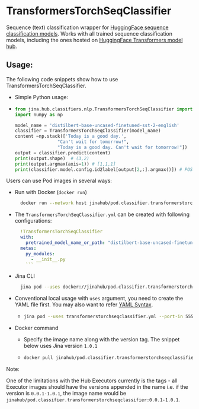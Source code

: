 # TransformersTorchSeqClassifier

Sequence (text) classification wrapper for [HuggingFace sequence classification models](https://huggingface.co/transformers/usage.html#sequence-classification). 
Works with all trained sequence classification models, including the ones hosted on 
[HuggingFace Transformers model hub](https://huggingface.co/models?pipeline_tag=text-classification).


## Usage:
The following code snippets show how to use TransformersTorchSeqClassifier.

- Simple Python usage:

 - ```python
   from jina.hub.classifiers.nlp.TransformersTorchSeqClassifier import TransformersTorchSeqClassifier
   import numpy as np
   
   model_name = 'distilbert-base-uncased-finetuned-sst-2-english'
   classifier = TransformersTorchSeqClassifier(model_name)
   content =np.stack(['Today is a good day.',
                   "Can't wait for tomorrow!",
                   "Today is a good day. Can't wait for tomorrow!"])
   output = classifier.predict(content)
   print(output.shape)  # (3,2)
   print(output.argmax(axis=1)) # [1,1,1]
   print(classifier.model.config.id2label[output[2,:].argmax()]) # POSITIVE
    ```
       

Users can use Pod images in several ways:

- Run with Docker (`docker run`)
  ```bash
    docker run --network host jinahub/pod.classifier.transformerstorchseqclassifier:0.0.1-1.0.1 --port-in 55555 --port-out 55556
    ```
    
- The `TransformersTorchSeqClassifier.yml` can be created with following configurations:
    ```yaml
      !TransformersTorchSeqClassifier
      with:
        pretrained_model_name_or_path: "distilbert-base-uncased-finetuned-sst-2-english"
      metas:
        py_modules: 
          - __init__.py
        ```
- Jina CLI
  ```bash
    jina pod --uses docker://jinahub/pod.classifier.transformerstorchseqclassifier:0.0.1-1.0.1 --port-in 55555 --port-out 55556
    ```
    
- Conventional local usage with `uses` argument, you need to create the YAML file first. You may also want to refer [YAML Syntax](https://docs.jina.ai/chapters/yaml/executor.html).
  - ```bash
    jina pod --uses transformerstorchseqclassifier.yml --port-in 55555 --port-out 55556
    ```
    
- Docker command

  - Specify the image name along with the version tag. The snippet below uses Jina version `1.0.1`

  - ```bash
    docker pull jinahub/pod.classifier.transformerstorchseqclassifier:0.0.1-1.0.1
    ```
   
 Note:
 
 One of the limitations with the Hub Executors currently is the tags - all Executor images should have the versions appended in the name i.e.
 if the version is `0.0.1-1.0.1`, the image name would be `jinahub/pod.classifier.transformerstorchseqclassifier:0.0.1-1.0.1`.
   
 
